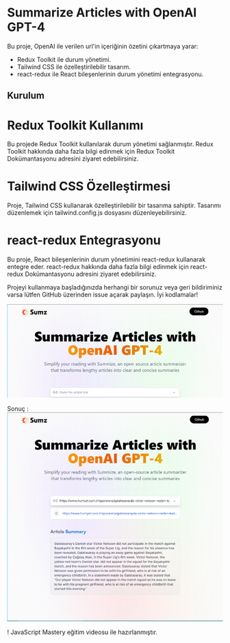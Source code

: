 # Summarize Articles with OpenAI GPT-4

Bu proje, OpenAI ile verilen url'in içeriğinin özetini çıkartmaya yarar:

- Redux Toolkit ile durum yönetimi.
- Tailwind CSS ile özelleştirilebilir tasarım.
- react-redux ile React bileşenlerinin durum yönetimi entegrasyonu.

## Kurulum

# Redux Toolkit Kullanımı
Bu projede Redux Toolkit kullanılarak durum yönetimi sağlanmıştır. Redux Toolkit hakkında daha fazla bilgi edinmek için Redux Toolkit Dokümantasyonu adresini ziyaret edebilirsiniz.

# Tailwind CSS Özelleştirmesi
Proje, Tailwind CSS kullanarak özelleştirilebilir bir tasarıma sahiptir. Tasarımı düzenlemek için tailwind.config.js dosyasını düzenleyebilirsiniz.

#  react-redux Entegrasyonu
Bu proje, React bileşenlerinin durum yönetimini react-redux kullanarak entegre eder. react-redux hakkında daha fazla bilgi edinmek için react-redux Dokümantasyonu adresini ziyaret edebilirsiniz.

Projeyi kullanmaya başladığınızda herhangi bir sorunuz veya geri bildiriminiz varsa lütfen GitHub üzerinden issue açarak paylaşın. İyi kodlamalar!

!["1."](/SS/1-1.png)

Sonuç :
!["Sonuç"](/SS/1.png)

! JavaScript Mastery eğitim videosu ile hazırlanmıştır.

